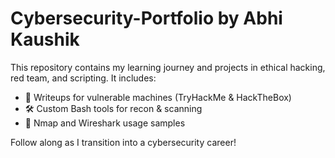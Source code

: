 # Cybersecurity-Portfolio by Abhi Kaushik

This repository contains my learning journey and projects in ethical hacking, red team, and scripting. It includes:

- 📜 Writeups for vulnerable machines (TryHackMe & HackTheBox)
- 🛠️ Custom Bash tools for recon & scanning
- 🧪 Nmap and Wireshark usage samples

Follow along as I transition into a cybersecurity career!